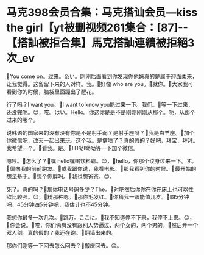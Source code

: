 # 马克398会员合集：马克搭讪会员—kiss the girl【yt被删视频261集合：[87]--【搭訕被拒合集】馬克搭訕連續被拒絕3次_ev

🎼You come on。过来。系い。刚刚后面看到你发现你他妈真的是属于迎面柔来，让我觉得。这留留下来的人对样。我。🎼好像 who are you。🎼就你。🎼大家我可看到你的时候，脑袋里面蹦出了醒花。

行了吗？I want you。🎼I want to know you能过来一下。我们。🎼等一下过来，还没完呢。😊，哎。はい。Hello。你这你是是不是刚刚刚刚从那个。呃，从那个过来的哪个。

说韩语的国家来的没有没有你是不是射手弱？是射手座吗？🎼我是白羊座。🎼加个你微信吧，改天一起出来玩。这个我。是健喷了？真的假的？好吧，拜宝，拜拜。我希望一个。🎼看我。是。🎼ITI呦I呦呦等一下加个微信。

嗯哼。🎼怎么了？🎼嘿 hello嘿喝饮料聊。😊，🎼hello，你那个纹身过来一下。す。🎼偏向我的前前跑友。🎼或我跟你说，我看电影。🎼那我看到你的时候。🎼最开始的想法基于。🎼想个你胖吗。🎼我也想爸爸。😊。

死了。真的吗？🎼那你电话号码多少？The。🎼对吧然后你你在你在床上也可以性欲比较强。😊，🎼粉那种嗯。🎼那你毛发红。🎼你猜我一眼能值几岁。🎼四5分钟吧，45分钟四5分钟吧，我估计也不45分钟。

我想你最多一次几次。🎼跳万。ここに。🎼我不知道停不下来，我停不上来。😊，🎼你会说。🎼哎，你们俩有没有跟别人势逼过，两个女的，两个男的。🎼然后开一个双人剑。真的假的？我还在跑。🎼翻墙出来的。

那你们刚等一下回去怎么回去？🎼搬庆回去。😊。